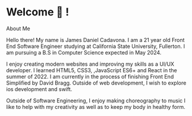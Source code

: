 # Welcome :wave: !

About Me

Hello there! My name is James Daniel Cadavona. I am a 21 year old Front End Software Engineer studying at California State University, Fullerton. I am pursuing a B.S in Computer Science expected in May 2024.

I enjoy creating modern websites and improving my skills as a UI/UX developer. I learned HTML5, CSS3, ,JavaScript ES6+ and React in the summer of 2022. I am currently in the process of finishing Front End Simplified by David Bragg. Outside of web development, I wish to explore ios development and swift.

Outside of Software Engineering, I enjoy making choreography to music I like to help with my creativity as well as to keep my body in healthy form. 
